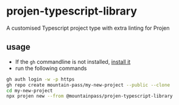 # projen-typescript-library

A customised Typescript project type with extra linting for Projen

## usage

- If the `gh` commandline is not installed, [install it](https://github.com/cli/cli#installation)
- run the following commands
  
```sh
gh auth login -w -p https
gh repo create mountain-pass/my-new-project --public --clone
cd my-new-project
npx projen new --from @mountainpass/projen-typescript-library
```
